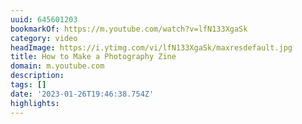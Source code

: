 ```yaml
---
uuid: 645601203
bookmarkOf: https://m.youtube.com/watch?v=lfN133XgaSk
category: video
headImage: https://i.ytimg.com/vi/lfN133XgaSk/maxresdefault.jpg
title: How to Make a Photography Zine
domain: m.youtube.com
description:
tags: []
date: '2023-01-26T19:46:38.754Z'
highlights:
---
```




